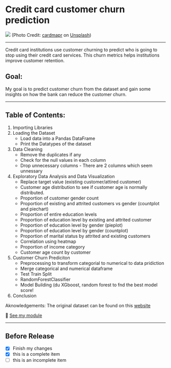 # Credit card customer churn prediction

![](https://images.unsplash.com/photo-1599050751795-6cdaafbc2319?ixid=MXwxMjA3fDB8MHxwaG90by1wYWdlfHx8fGVufDB8fHw%3D&ixlib=rb-1.2.1&auto=format&fit=crop&w=1100&q=80)
(Photo Credit: [cardmapr](https://unsplash.com/@cardmapr) on [Unsplash](https://unsplash.com/))
___

Credit card institutions use customer churning to predict who is going to stop using their credit card services. This churn metrics helps institutions improve customer retention.

## Goal:
My goal is to predict customer churn from the dataset and gain some insights on how the bank can reduce the customer churn. 
___
## Table of Contents: 
1. Importing Libraries
2. Loading the Dataset
    * Load data into a Pandas DataFrame
    * Print the Datatypes of the dataset    
3. Data Cleaning
    * Remove the duplicates if any
    * Check for the null values in each column
    * Drop unnecessary columns - There are 2 columns which seem unnessary
4. Exploratory Data Analysis and Data Visualization  
    * Replace target value (existing customer/attired customer)
    * Customer age distribution to see if customer age is normally distributed.
    * Proportion of customer gender count
    * Proportion of existing and attrited customers vs gender (countplot and piechart)  
    * Proportion of entire education levels
    * Proportion of education level by existing and attrited customer
    * Proportion of education level by gender (pieplot)
    * Proportion of education level by gender (countplot)
    * Proportion of marital status by attrited and existing customers 
    * Correlation using heatmap
    * Proportion of income category
    * Customer age count by customer
5. Customer Churn Prediciton
    * Preprocessing to transform categorial to numerical to data pridiction
    * Merge categorical and numerical dataframe
    * Test Train Split 
    * RandomForestClassifier
    * Model Building (du XGboost, random forest to fnd the best model score!
6. Conclusion

Aknowledgements:
The original dataset can be found on this [website](https://www.kaggle.com/sakshigoyal7/credit-card-customers)

:file_folder: [See my module](https://github.com/Conniekoh/Web-Scrapping/blob/master/codility/How%20to%20Scrap%20News%20Article.ipynb)
___
## Before Release
- [x] Finish my changes
- [x] this is a complete item
- [ ] this is an incomplete item
